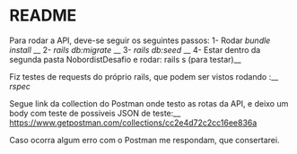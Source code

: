 # README

Para rodar a API, deve-se seguir os seguintes passos:
1- Rodar _bundle install_ __
2- _rails db:migrate_ __
3- _rails db:seed_ __
4- Estar dentro da segunda pasta NobordistDesafio e rodar: rails s (para testar)__

Fiz testes de requests do próprio rails, que podem ser vistos
rodando :__
_rspec_

Segue link da collection do Postman onde testo as rotas da API,
e deixo um body com teste de possiveis JSON de teste:__
https://www.getpostman.com/collections/cc2e4d72c2cc16ee836a

Caso ocorra algum erro com o Postman me respondam, que consertarei.